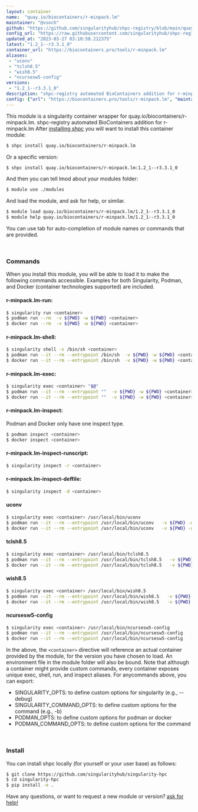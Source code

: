 ```yaml
---
layout: container
name:  "quay.io/biocontainers/r-minpack.lm"
maintainer: "@vsoch"
github: "https://github.com/singularityhub/shpc-registry/blob/main/quay.io/biocontainers/r-minpack.lm/container.yaml"
config_url: "https://raw.githubusercontent.com/singularityhub/shpc-registry/main/quay.io/biocontainers/r-minpack.lm/container.yaml"
updated_at: "2023-03-27 03:10:58.212375"
latest: "1.2_1--r3.3.1_0"
container_url: "https://biocontainers.pro/tools/r-minpack.lm"
aliases:
 - "uconv"
 - "tclsh8.5"
 - "wish8.5"
 - "ncursesw5-config"
versions:
 - "1.2_1--r3.3.1_0"
description: "shpc-registry automated BioContainers addition for r-minpack.lm"
config: {"url": "https://biocontainers.pro/tools/r-minpack.lm", "maintainer": "@vsoch", "description": "shpc-registry automated BioContainers addition for r-minpack.lm", "latest": {"1.2_1--r3.3.1_0": "sha256:738373d9ffd4a14fa33301dc22af082f1bd1cfc155d37092a48dfb711b50e7c9"}, "tags": {"1.2_1--r3.3.1_0": "sha256:738373d9ffd4a14fa33301dc22af082f1bd1cfc155d37092a48dfb711b50e7c9"}, "docker": "quay.io/biocontainers/r-minpack.lm", "aliases": {"uconv": "/usr/local/bin/uconv", "tclsh8.5": "/usr/local/bin/tclsh8.5", "wish8.5": "/usr/local/bin/wish8.5", "ncursesw5-config": "/usr/local/bin/ncursesw5-config"}}
---
```


This module is a singularity container wrapper for quay.io/biocontainers/r-minpack.lm.
shpc-registry automated BioContainers addition for r-minpack.lm
After [installing shpc](#install) you will want to install this container module:


```bash
$ shpc install quay.io/biocontainers/r-minpack.lm
```

Or a specific version:

```bash
$ shpc install quay.io/biocontainers/r-minpack.lm:1.2_1--r3.3.1_0
```

And then you can tell lmod about your modules folder:

```bash
$ module use ./modules
```

And load the module, and ask for help, or similar.

```bash
$ module load quay.io/biocontainers/r-minpack.lm/1.2_1--r3.3.1_0
$ module help quay.io/biocontainers/r-minpack.lm/1.2_1--r3.3.1_0
```

You can use tab for auto-completion of module names or commands that are provided.

<br>

### Commands

When you install this module, you will be able to load it to make the following commands accessible.
Examples for both Singularity, Podman, and Docker (container technologies supported) are included.

#### r-minpack.lm-run:

```bash
$ singularity run <container>
$ podman run --rm  -v ${PWD} -w ${PWD} <container>
$ docker run --rm  -v ${PWD} -w ${PWD} <container>
```

#### r-minpack.lm-shell:

```bash
$ singularity shell -s /bin/sh <container>
$ podman run --it --rm --entrypoint /bin/sh  -v ${PWD} -w ${PWD} <container>
$ docker run --it --rm --entrypoint /bin/sh  -v ${PWD} -w ${PWD} <container>
```

#### r-minpack.lm-exec:

```bash
$ singularity exec <container> "$@"
$ podman run --it --rm --entrypoint ""  -v ${PWD} -w ${PWD} <container> "$@"
$ docker run --it --rm --entrypoint ""  -v ${PWD} -w ${PWD} <container> "$@"
```

#### r-minpack.lm-inspect:

Podman and Docker only have one inspect type.

```bash
$ podman inspect <container>
$ docker inspect <container>
```

#### r-minpack.lm-inspect-runscript:

```bash
$ singularity inspect -r <container>
```

#### r-minpack.lm-inspect-deffile:

```bash
$ singularity inspect -d <container>
```


#### uconv

```bash
$ singularity exec <container> /usr/local/bin/uconv
$ podman run --it --rm --entrypoint /usr/local/bin/uconv   -v ${PWD} -w ${PWD} <container> -c " $@"
$ docker run --it --rm --entrypoint /usr/local/bin/uconv   -v ${PWD} -w ${PWD} <container> -c " $@"
```


#### tclsh8.5

```bash
$ singularity exec <container> /usr/local/bin/tclsh8.5
$ podman run --it --rm --entrypoint /usr/local/bin/tclsh8.5   -v ${PWD} -w ${PWD} <container> -c " $@"
$ docker run --it --rm --entrypoint /usr/local/bin/tclsh8.5   -v ${PWD} -w ${PWD} <container> -c " $@"
```


#### wish8.5

```bash
$ singularity exec <container> /usr/local/bin/wish8.5
$ podman run --it --rm --entrypoint /usr/local/bin/wish8.5   -v ${PWD} -w ${PWD} <container> -c " $@"
$ docker run --it --rm --entrypoint /usr/local/bin/wish8.5   -v ${PWD} -w ${PWD} <container> -c " $@"
```


#### ncursesw5-config

```bash
$ singularity exec <container> /usr/local/bin/ncursesw5-config
$ podman run --it --rm --entrypoint /usr/local/bin/ncursesw5-config   -v ${PWD} -w ${PWD} <container> -c " $@"
$ docker run --it --rm --entrypoint /usr/local/bin/ncursesw5-config   -v ${PWD} -w ${PWD} <container> -c " $@"
```



In the above, the `<container>` directive will reference an actual container provided
by the module, for the version you have chosen to load. An environment file in the
module folder will also be bound. Note that although a container
might provide custom commands, every container exposes unique exec, shell, run, and
inspect aliases. For anycommands above, you can export:

 - SINGULARITY_OPTS: to define custom options for singularity (e.g., --debug)
 - SINGULARITY_COMMAND_OPTS: to define custom options for the command (e.g., -b)
 - PODMAN_OPTS: to define custom options for podman or docker
 - PODMAN_COMMAND_OPTS: to define custom options for the command

<br>

### Install

You can install shpc locally (for yourself or your user base) as follows:

```bash
$ git clone https://github.com/singularityhub/singularity-hpc
$ cd singularity-hpc
$ pip install -e .
```

Have any questions, or want to request a new module or version? [ask for help!](https://github.com/singularityhub/singularity-hpc/issues)